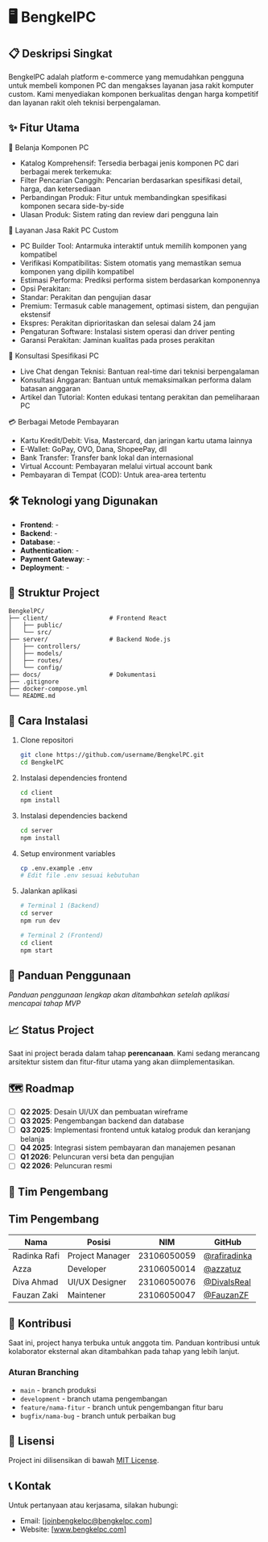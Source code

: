 # 🖥️ BengkelPC

## 📋 Deskripsi Singkat

BengkelPC adalah platform e-commerce yang memudahkan pengguna untuk membeli komponen PC dan mengakses layanan jasa rakit komputer custom. Kami menyediakan komponen berkualitas dengan harga kompetitif dan layanan rakit oleh teknisi berpengalaman.

## ✨ Fitur Utama

🛒 Belanja Komponen PC

- Katalog Komprehensif: Tersedia berbagai jenis komponen PC dari berbagai merek terkemuka:
- Filter Pencarian Canggih: Pencarian berdasarkan spesifikasi detail, harga, dan ketersediaan
- Perbandingan Produk: Fitur untuk membandingkan spesifikasi komponen secara side-by-side
- Ulasan Produk: Sistem rating dan review dari pengguna lain

🔧 Layanan Jasa Rakit PC Custom

- PC Builder Tool: Antarmuka interaktif untuk memilih komponen yang kompatibel
- Verifikasi Kompatibilitas: Sistem otomatis yang memastikan semua komponen yang dipilih kompatibel
- Estimasi Performa: Prediksi performa sistem berdasarkan komponennya
- Opsi Perakitan:
- Standar: Perakitan dan pengujian dasar
- Premium: Termasuk cable management, optimasi sistem, dan pengujian ekstensif
- Ekspres: Perakitan diprioritaskan dan selesai dalam 24 jam
- Pengaturan Software: Instalasi sistem operasi dan driver penting
- Garansi Perakitan: Jaminan kualitas pada proses perakitan

💬 Konsultasi Spesifikasi PC

- Live Chat dengan Teknisi: Bantuan real-time dari teknisi berpengalaman
- Konsultasi Anggaran: Bantuan untuk memaksimalkan performa dalam batasan anggaran
- Artikel dan Tutorial: Konten edukasi tentang perakitan dan pemeliharaan PC

💳 Berbagai Metode Pembayaran

- Kartu Kredit/Debit: Visa, Mastercard, dan jaringan kartu utama lainnya
- E-Wallet: GoPay, OVO, Dana, ShopeePay, dll
- Bank Transfer: Transfer bank lokal dan internasional
- Virtual Account: Pembayaran melalui virtual account bank
- Pembayaran di Tempat (COD): Untuk area-area tertentu

## 🛠️ Teknologi yang Digunakan

- **Frontend**: -
- **Backend**: -
- **Database**: -
- **Authentication**: -
- **Payment Gateway**: -
- **Deployment**: -

## 📁 Struktur Project

```
BengkelPC/
├── client/                 # Frontend React
│   ├── public/
│   └── src/
├── server/                 # Backend Node.js
│   ├── controllers/
│   ├── models/
│   ├── routes/
│   └── config/
├── docs/                   # Dokumentasi
├── .gitignore
├── docker-compose.yml
└── README.md
```

## 🚀 Cara Instalasi

1. Clone repositori
   ```bash
   git clone https://github.com/username/BengkelPC.git
   cd BengkelPC
   ```

2. Instalasi dependencies frontend
   ```bash
   cd client
   npm install
   ```

3. Instalasi dependencies backend
   ```bash
   cd server
   npm install
   ```

4. Setup environment variables
   ```bash
   cp .env.example .env
   # Edit file .env sesuai kebutuhan
   ```

5. Jalankan aplikasi
   ```bash
   # Terminal 1 (Backend)
   cd server
   npm run dev
   
   # Terminal 2 (Frontend)
   cd client
   npm start
   ```

## 📱 Panduan Penggunaan

*Panduan penggunaan lengkap akan ditambahkan setelah aplikasi mencapai tahap MVP*

## 📈 Status Project

Saat ini project berada dalam tahap **perencanaan**. Kami sedang merancang arsitektur sistem dan fitur-fitur utama yang akan diimplementasikan.

## 🗺️ Roadmap

- [ ] **Q2 2025**: Desain UI/UX dan pembuatan wireframe
- [ ] **Q3 2025**: Pengembangan backend dan database
- [ ] **Q3 2025**: Implementasi frontend untuk katalog produk dan keranjang belanja
- [ ] **Q4 2025**: Integrasi sistem pembayaran dan manajemen pesanan
- [ ] **Q1 2026**: Peluncuran versi beta dan pengujian
- [ ] **Q2 2026**: Peluncuran resmi

## 👥 Tim Pengembang

## Tim Pengembang

| Nama        | Posisi                        | NIM                                         | GitHub       |
|-------------|-------------------------------|---------------------------------------------|--------------|
| Radinka Rafi | Project Manager              | 23106050059                                 | [@rafiradinka](https://github.com/rafiradinka) |
| Azza   |  Developer                         | 23106050014                                 | [@azzatuz](https://github.com/azzatuz) |
| Diva Ahmad   | UI/UX Designer               | 23106050076                                 | [@DivaIsReal](https://github.com/DivaIsReal) |
| Fauzan Zaki   | Maintener                   | 23106050047                                 | [@FauzanZF](https://github.com/FauzanZF) |


## 🤝 Kontribusi

Saat ini, project hanya terbuka untuk anggota tim. Panduan kontribusi untuk kolaborator eksternal akan ditambahkan pada tahap yang lebih lanjut.

### Aturan Branching

- `main` - branch produksi
- `development` - branch utama pengembangan
- `feature/nama-fitur` - branch untuk pengembangan fitur baru
- `bugfix/nama-bug` - branch untuk perbaikan bug

## 📄 Lisensi

Project ini dilisensikan di bawah [MIT License](LICENSE).

## 📞 Kontak

Untuk pertanyaan atau kerjasama, silakan hubungi:
- Email: [joinbengkelpc@bengkelpc.com]
- Website: [www.bengkelpc.com]
